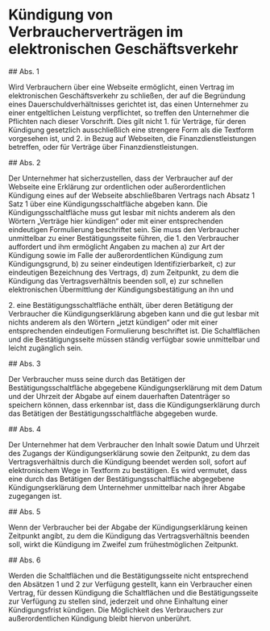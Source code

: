 # Kündigung von Verbraucherverträgen im elektronischen Geschäftsverkehr



\#\# Abs. 1

 Wird Verbrauchern über eine Webseite ermöglicht, einen Vertrag im elektronischen Geschäftsverkehr zu schließen, der auf die Begründung eines Dauerschuldverhältnisses gerichtet ist, das einen Unternehmer zu einer entgeltlichen Leistung verpflichtet, so treffen den Unternehmer die Pflichten nach dieser Vorschrift. Dies gilt nicht  1\.
 für Verträge, für deren Kündigung gesetzlich ausschließlich eine strengere Form als die Textform vorgesehen ist, und
 2\.
 in Bezug auf Webseiten, die Finanzdienstleistungen betreffen, oder für Verträge über Finanzdienstleistungen.


\#\# Abs. 2

 Der Unternehmer hat sicherzustellen, dass der Verbraucher auf der Webseite eine Erklärung zur ordentlichen oder außerordentlichen Kündigung eines auf der Webseite abschließbaren Vertrags nach Absatz 1 Satz 1 über eine Kündigungsschaltfläche abgeben kann. Die Kündigungsschaltfläche muss gut lesbar mit nichts anderem als den Wörtern „Verträge hier kündigen“ oder mit einer entsprechenden eindeutigen Formulierung beschriftet sein. Sie muss den Verbraucher unmittelbar zu einer Bestätigungsseite führen, die  1\.
 den Verbraucher auffordert und ihm ermöglicht Angaben zu machen  a)
 zur Art der Kündigung sowie im Falle der außerordentlichen Kündigung zum Kündigungsgrund,
 b)
 zu seiner eindeutigen Identifizierbarkeit,
 c)
 zur eindeutigen Bezeichnung des Vertrags,
 d)
 zum Zeitpunkt, zu dem die Kündigung das Vertragsverhältnis beenden soll,
 e)
 zur schnellen elektronischen Übermittlung der Kündigungsbestätigung an ihn und

 2\.
 eine Bestätigungsschaltfläche enthält, über deren Betätigung der Verbraucher die Kündigungserklärung abgeben kann und die gut lesbar mit nichts anderem als den Wörtern „jetzt kündigen“ oder mit einer entsprechenden eindeutigen Formulierung beschriftet ist.
Die Schaltflächen und die Bestätigungsseite müssen ständig verfügbar sowie unmittelbar und leicht zugänglich sein.

\#\# Abs. 3

 Der Verbraucher muss seine durch das Betätigen der Bestätigungsschaltfläche abgegebene Kündigungserklärung mit dem Datum und der Uhrzeit der Abgabe auf einem dauerhaften Datenträger so speichern können, dass erkennbar ist, dass die Kündigungserklärung durch das Betätigen der Bestätigungsschaltfläche abgegeben wurde.

\#\# Abs. 4

 Der Unternehmer hat dem Verbraucher den Inhalt sowie Datum und Uhrzeit des Zugangs der Kündigungserklärung sowie den Zeitpunkt, zu dem das Vertragsverhältnis durch die Kündigung beendet werden soll, sofort auf elektronischem Wege in Textform zu bestätigen. Es wird vermutet, dass eine durch das Betätigen der Bestätigungsschaltfläche abgegebene Kündigungserklärung dem Unternehmer unmittelbar nach ihrer Abgabe zugegangen ist.

\#\# Abs. 5

 Wenn der Verbraucher bei der Abgabe der Kündigungserklärung keinen Zeitpunkt angibt, zu dem die Kündigung das Vertragsverhältnis beenden soll, wirkt die Kündigung im Zweifel zum frühestmöglichen Zeitpunkt.

\#\# Abs. 6

 Werden die Schaltflächen und die Bestätigungsseite nicht entsprechend den Absätzen 1 und 2 zur Verfügung gestellt, kann ein Verbraucher einen Vertrag, für dessen Kündigung die Schaltflächen und die Bestätigungsseite zur Verfügung zu stellen sind, jederzeit und ohne Einhaltung einer Kündigungsfrist kündigen. Die Möglichkeit des Verbrauchers zur außerordentlichen Kündigung bleibt hiervon unberührt. 

